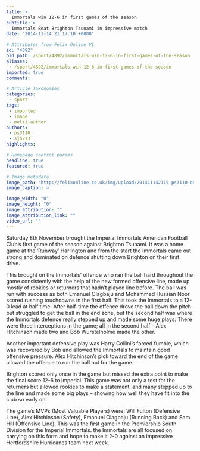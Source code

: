 ```yaml
---
title: >
  Immortals win 12-6 in first games of the season
subtitle: >
  Immortals Beat Brighton Tsunami in impressive match
date: "2014-11-14 21:17:10 +0000"

# Attributes from Felix Online V1
id: "4892"
old_path: /sport/4892/immortals-win-12-6-in-first-games-of-the-season
aliases:
 - /sport/4892/immortals-win-12-6-in-first-games-of-the-season
imported: true
comments:

# Article Taxonomies
categories:
 - sport
tags:
 - imported
 - image
 - multi-author
authors:
 - ps3110
 - sjh213
highlights:

# Homepage control params
headline: true
featured: true

# Image metadata
image_path: "http://felixonline.co.uk/img/upload/201411142115-ps3110-download-(2).jpeg"
image_caption: >

image_width: "0"
image_height: "0"
image_attribution: ""
image_attribution_link: ""
video_url: ""
---
```


Saturday 8th November brought the Imperial Immortals American Football Club’s first game of the season against Brighton Tsunami. It was a home game at the ‘Runway’ Harlington and from the start the Immortals came out strong and dominated on defence shutting down Brighton on their first drive.

This brought on the Immortals’ offence who ran the ball hard throughout the game consistently with the help of the new formed offensive line, made up mostly of rookies or returners that hadn’t played line before. The ball was run with success as both Emanuel Olagbaju and Mohammed Hussian Noor scored rushing touchdowns in the first half. This took the Immortals to a 12-0 lead at half time. After half-time the offence drove the ball down the pitch but struggled to get the ball in the end zone, but the second half was where the Immortals defence really stepped up and made some huge plays. There were three interceptions in the game; all in the second half – Alex Hitchinson made two and Bob Wurstelholme made the other.

Another important defensive play was Harry Collini’s forced fumble, which was recovered by Bob and allowed the Immortals to maintain good offensive pressure. Alex Hitchinson’s pick toward the end of the game allowed the offence to run the ball out for the game.

Brighton scored only once in the game but missed the extra point to make the final score 12-6 to Imperial. This game was not only a test for the returners but allowed rookies to make a statement, and many stepped up to the line and made some big plays – showing how well they have fit into the club so early on.

The game’s MVPs (Most Valuable Players) were: Will Fulton (Defensive Line), Alex Hitchinson (Safety), Emanuel Olagbaju (Running Back) and Sam Hill (Offensive Line). This was the first game in the Premiership South Division for the Imperial Immortals. the Immortals are all focused on carrying on this form and hope to make it 2-0 against an impressive Hertfordshire Hurricanes team next week.
